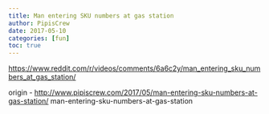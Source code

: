 ```yaml
---
title: Man entering SKU numbers at gas station
author: PipisCrew
date: 2017-05-10
categories: [fun]
toc: true
---
```


https://www.reddit.com/r/videos/comments/6a6c2y/man_entering_sku_numbers_at_gas_station/

origin - http://www.pipiscrew.com/2017/05/man-entering-sku-numbers-at-gas-station/ man-entering-sku-numbers-at-gas-station